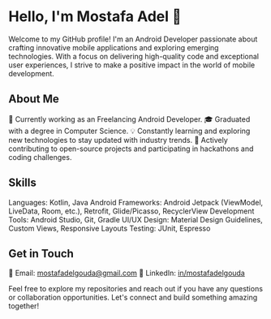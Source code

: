 # Hello, I'm Mostafa Adel 👋
Welcome to my GitHub profile! I'm an Android Developer passionate about crafting innovative mobile applications and exploring emerging technologies. With a focus on delivering high-quality code and exceptional user experiences, I strive to make a positive impact in the world of mobile development.

## About Me
💼 Currently working as an Freelancing Android Developer.
🎓 Graduated with a degree in Computer Science.
💡 Constantly learning and exploring new technologies to stay updated with industry trends.
🌱 Actively contributing to open-source projects and participating in hackathons and coding challenges.

## Skills
Languages: Kotlin, Java
Android Frameworks: Android Jetpack (ViewModel, LiveData, Room, etc.), Retrofit, Glide/Picasso, RecyclerView
Development Tools: Android Studio, Git, Gradle
UI/UX Design: Material Design Guidelines, Custom Views, Responsive Layouts
Testing: JUnit, Espresso

## Get in Touch
📧 Email: mostafadelgouda@gmail.com
💬 LinkedIn: [in/mostafadelgouda](https://www.linkedin.com/in/mostafadelgouda/)

Feel free to explore my repositories and reach out if you have any questions or collaboration opportunities. Let's connect and build something amazing together!
